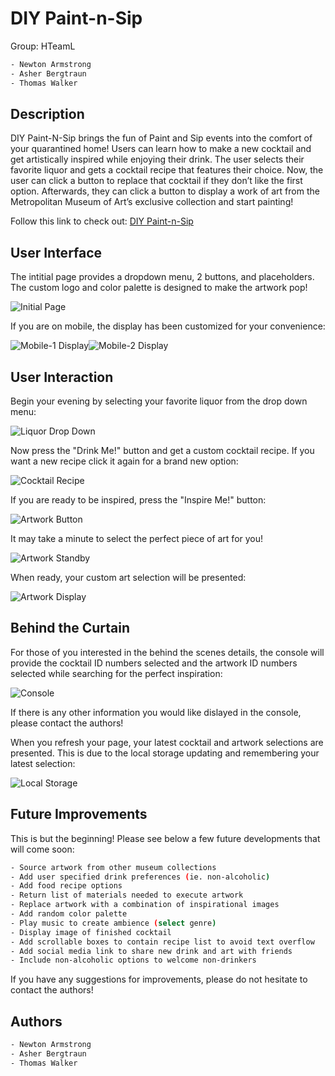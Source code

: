 # DIY Paint-n-Sip

Group: HTeamL

```bash
- Newton Armstrong
- Asher Bergtraun
- Thomas Walker
```

## Description

DIY Paint-N-Sip brings the fun of Paint and Sip events into the comfort of your quarantined home! Users can learn how to make a new cocktail and get artistically inspired while enjoying their drink. The user selects their favorite liquor and gets a cocktail recipe that features their choice. Now, the user can click a button to replace that cocktail if they don’t like the first option. Afterwards, they can click a button to display a work of art from the Metropolitan Museum of Art’s exclusive collection and start painting!

Follow this link to check out:
[DIY Paint-n-Sip](https://twalker7.github.io/HTeamL-Project/)

## User Interface

The intitial page provides a dropdown menu, 2 buttons, and placeholders. 
The custom logo and color palette is designed to make the artwork pop!

![Initial Page](assets/images/read-me-img-01.png)

If you are on mobile, the display has been customized for your convenience:

![Mobile-1 Display](assets/images/read-me-img-09.png)![Mobile-2 Display](assets/images/read-me-img-10.png)

## User Interaction

Begin your evening by selecting your favorite liquor from the drop down menu:

![Liquor Drop Down](assets/images/read-me-img-02.png)

Now press the "Drink Me!" button and get a custom cocktail recipe. If you want a new recipe click it again for a brand new option:

![Cocktail Recipe](assets/images/read-me-img-03.png)

If you are ready to be inspired, press the "Inspire Me!" button:

![Artwork Button](assets/images/read-me-img-04.png)

It may take a minute to select the perfect piece of art for you!

![Artwork Standby](assets/images/read-me-img-05.png)

When ready, your custom art selection will be presented:

![Artwork Display](assets/images/read-me-img-06.png)

## Behind the Curtain

For those of you interested in the behind the scenes details, the console will provide the cocktail ID numbers selected and the artwork ID numbers selected while searching for the perfect inspiration:

![Console](assets/images/read-me-img-07.png)

If there is any other information you would like dislayed in the console, please contact the authors!

When you refresh your page, your latest cocktail and artwork selections are presented. This is due to the local storage updating and remembering your latest selection:

![Local Storage](assets/images/read-me-img-09.png)

## Future Improvements

This is but the beginning!
Please see below a few future developments that will come soon:

```bash
- Source artwork from other museum collections
- Add user specified drink preferences (ie. non-alcoholic)
- Add food recipe options
- Return list of materials needed to execute artwork
- Replace artwork with a combination of inspirational images
- Add random color palette
- Play music to create ambience (select genre)
- Display image of finished cocktail
- Add scrollable boxes to contain recipe list to avoid text overflow
- Add social media link to share new drink and art with friends
- Include non-alcoholic options to welcome non-drinkers 
```
If you have any suggestions for improvements, please do not hesitate to contact the authors!

## Authors

```bash
- Newton Armstrong
- Asher Bergtraun
- Thomas Walker
```